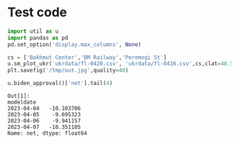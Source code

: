 # Test code

```python
import util as u
import pandas as pd
pd.set_option('display.max_columns', None)
```



```python
cs = ['Bakhmut Center','BM Railway','Peremogi St']
u.sm_plot_ukr('ukrdata/fl-0420.csv', 'ukrdata/fl-0416.csv',cs,clat=48.59,clon=37.98,zoom=0.005)
plt.savefig('/tmp/out.jpg',quality=40)
```
























```python
u.biden_approval()['net'].tail(4)
```

```text
Out[1]: 
modeldate
2023-04-04   -10.103706
2023-04-05    -9.695323
2023-04-06    -9.941157
2023-04-07   -10.351105
Name: net, dtype: float64
```

